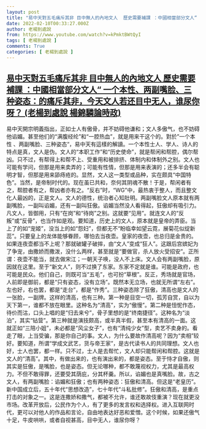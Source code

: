 ```yaml
---
layout: post
title: "易中天對五毛痛斥其非 目中無人的內地文人  歷史需要補課 ：中國相當部分文人“ 一个本性、两副嘴脸、三种姿态：的痛斥其非，今天文人若还目中无人，谁尿你呀？ (老楊到處說 楊錦驎論時政)"
date: 2022-02-10T00:33:27.000Z
author: 老楊到處說
from: https://www.youtube.com/watch?v=kPmktBWtQyI
tags: [ 老楊到處說 ]
comments: True
categories: [ 老楊到處說 ]
---
```

<!--1644453207000-->
[易中天對五毛痛斥其非 目中無人的內地文人  歷史需要補課 ：中國相當部分文人“ 一个本性、两副嘴脸、三种姿态：的痛斥其非，今天文人若还目中无人，谁尿你呀？ (老楊到處說 楊錦驎論時政)](https://www.youtube.com/watch?v=kPmktBWtQyI)
------

<div>
易中天開宗明義指出，正如士人有傲骨，并不妨碍他谦和；文人多傲气，也不妨碍他谄媚。甚至他们的“满腹经纶”和“一腔热血”，就是用来干这个的。對於”一个本性 、两副嘴脸、三种姿态“，易中天有這樣的解讀。一个本性士人、学人、诗人的特点是真，文人是伪。文人的“本职工作”和“历史使命”，就是帮闲和帮腔，偶尔帮凶。只不过，有帮得上和帮不上、受重用和被排挤、体制内和体制外之别。文人也可能有学问，但那是用来卖弄的；可能有性情，但那是用来表演的；还多半会有聪明才智，但那是用来舔痔疮的。显然，文人这一类型或品种，实在颇具“中国特色”。当然，是帝制时代的。现在虽已共和，奈何其阴魂不散！于是，帮闲者有之，帮腔者有之，帮凶者亦有之。“反右”时，“WG”中，最热衷于整人，而且整文化人最凶的，正是文人。文人的德性，统治者心知肚明。两副嘴脸文人原本就有两副嘴脸，一副叫谄媚，还有一副叫狂傲。谄媚当然没人看得起，狂傲却有吸引力。凡文人，皆御用，只有“在岗”和“待岗”之别。这就要“见用”。就连文人的“反叛”或“反骨”，也当作如是观。要知道，历史上的文人，原本就是皇帝的弄臣。当上了的如“宠姬”，没当上的如“怨妇”，但都无不“盼临幸如望云霓，展菊花似绽新蕊”。只要皇上的龙体能够眷顾，哪怕去当夜壶。皇家的夜壶，也总归是金贵的。如果连夜壶都当不上呢？那就破罐子破摔，由“文人”变成“狂人”。这跟后宫嫔妃为了争宠，由撒娇而撒泼，没什么两样，甚至就是“要做官，杀人放火受招安”。正所谓：夜壶不能当，就去做宋江；一朝天子唤，没人不上床。文人会有两副嘴脸，原因就在这里。至于“新文人”，则不过换了东家。东家不定就是谁。可能是政府，也可能是民众。他们自己，则既可当“五毛”，也可扮“草根”。反正，秀场就是官场，人前即是御前，都是“只有姿态，没有立场”。既然本无立场，也就无所谓“左右”。左也好，右也罢，都是“走台”，都是“作秀”。三种姿态除了狂傲，清高也是文人的一张脸，一副牌。这样的清高，也有三种。第一种是目空一切，孤芳自赏，自以为天下第一，谁都不放在眼里。这种名为“清高”，实为“傲慢”。第二种是忸怩作态，待价而沽，口头上唱的是“归去来兮”，骨子里想的是“终南捷径”。这种名为“淡泊”，其实“钻营”。第三种就是演技颇高，或半真半假，甚至本有清高的一面。这就正如“三陪小姐”，未必都是“风尘女子”，也有“清纯少女”型，卖艺不卖身的。看走了眼，上当受骗，那是你自己的事。文人，为什么要故作清高呢？因为“卖相”较好。要知道，所谓“学成文武艺，货与帝王家”，是古代读书人的共同理想。文人也好，士人也罢，都一样。只不过，士人是去帮忙，文人却只能帮闲和帮腔。这就是文人的“清高”。其中，有做出来的，也有演出来的，都是姿态。至于恃才自傲，则其实是狂傲，是嘴脸，也是姿态。但无论哪种，都不敢蔑视权力，尤其是最高权力。不但不敢得罪，还要受其荫庇，分其杯羹。所以，谄媚也是真嘴脸。故，古之文人，有两副嘴脸：谄媚和狂傲；也有两种姿态：狂傲和清高。但这是“老皇历”。新中国成立后，五十年代“思想改造”，七十年代“斗私批修”。狂傲和清高，是重点打击的对象之一。这是连撒娇和撒气，都被不允许，谁还敢故伎重演？现在就更没市场。改革开放后，公民作为个人，有了更多的发言权和选择权。进入互联网时代，更可以对他人的作品和言论，自由地表达好恶和爱憎。这个时候，如果还傲气十足，牛皮哄哄，或者自视甚高，目中无人，谁尿你呀？
</div>
